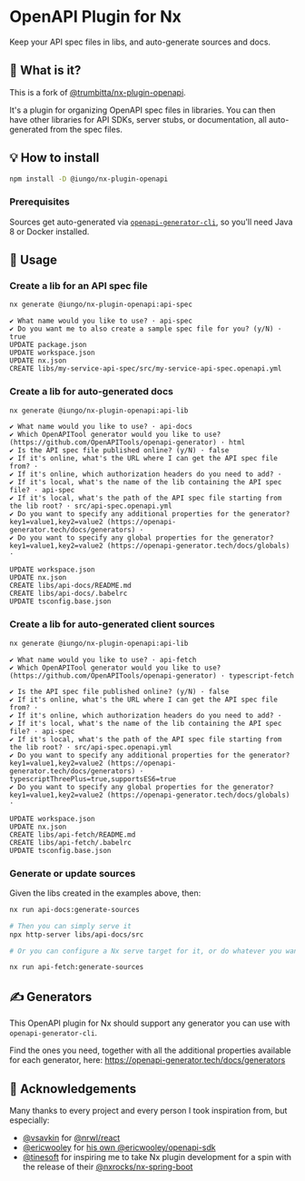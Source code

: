 # OpenAPI Plugin for Nx

Keep your API spec files in libs, and auto-generate sources and docs.

## 🧐 What is it?

This is a fork of [@trumbitta/nx-plugin-openapi](https://www.npmjs.com/@iungo/nx-plugin-openapi).

It's a plugin for organizing OpenAPI spec files in libraries. You can then have other libraries for API SDKs, server stubs, or documentation, all auto-generated from the spec files.

## 💡 How to install

```sh
npm install -D @iungo/nx-plugin-openapi
```

### Prerequisites

Sources get auto-generated via [`openapi-generator-cli`](https://github.com/OpenAPITools/openapi-generator-cli), so you'll need Java 8 or Docker installed.

## 🧰 Usage

### Create a lib for an API spec file

```sh
nx generate @iungo/nx-plugin-openapi:api-spec
```

```
✔ What name would you like to use? · api-spec
✔ Do you want me to also create a sample spec file for you? (y/N) · true
UPDATE package.json
UPDATE workspace.json
UPDATE nx.json
CREATE libs/my-service-api-spec/src/my-service-api-spec.openapi.yml
```

### Create a lib for auto-generated docs

```sh
nx generate @iungo/nx-plugin-openapi:api-lib
```

```
✔ What name would you like to use? · api-docs
✔ Which OpenAPITool generator would you like to use? (https://github.com/OpenAPITools/openapi-generator) · html
✔ Is the API spec file published online? (y/N) · false
✔ If it's online, what's the URL where I can get the API spec file from? ·
✔ If it's online, which authorization headers do you need to add? ·
✔ If it's local, what's the name of the lib containing the API spec file? · api-spec
✔ If it's local, what's the path of the API spec file starting from the lib root? · src/api-spec.openapi.yml
✔ Do you want to specify any additional properties for the generator? key1=value1,key2=value2 (https://openapi-generator.tech/docs/generators) ·
✔ Do you want to specify any global properties for the generator? key1=value1,key2=value2 (https://openapi-generator.tech/docs/globals) ·

UPDATE workspace.json
UPDATE nx.json
CREATE libs/api-docs/README.md
CREATE libs/api-docs/.babelrc
UPDATE tsconfig.base.json
```

### Create a lib for auto-generated client sources

```sh
nx generate @iungo/nx-plugin-openapi:api-lib
```

```
✔ What name would you like to use? · api-fetch
✔ Which OpenAPITool generator would you like to use? (https://github.com/OpenAPITools/openapi-generator) · typescript-fetch

✔ Is the API spec file published online? (y/N) · false
✔ If it's online, what's the URL where I can get the API spec file from? ·
✔ If it's online, which authorization headers do you need to add? ·
✔ If it's local, what's the name of the lib containing the API spec file? · api-spec
✔ If it's local, what's the path of the API spec file starting from the lib root? · src/api-spec.openapi.yml
✔ Do you want to specify any additional properties for the generator? key1=value1,key2=value2 (https://openapi-generator.tech/docs/generators) · typescriptThreePlus=true,supportsES6=true
✔ Do you want to specify any global properties for the generator? key1=value1,key2=value2 (https://openapi-generator.tech/docs/globals) ·

UPDATE workspace.json
UPDATE nx.json
CREATE libs/api-fetch/README.md
CREATE libs/api-fetch/.babelrc
UPDATE tsconfig.base.json
```

### Generate or update sources

Given the libs created in the examples above, then:

```sh
nx run api-docs:generate-sources

# Then you can simply serve it
npx http-server libs/api-docs/src

# Or you can configure a Nx serve target for it, or do whatever you want
```

```sh
nx run api-fetch:generate-sources
```

## ✍️ Generators

This OpenAPI plugin for Nx should support any generator you can use with `openapi-generator-cli`.

Find the ones you need, together with all the additional properties available for each generator, here: https://openapi-generator.tech/docs/generators

## 🙏 Acknowledgements

Many thanks to every project and every person I took inspiration from, but especially:

- [@vsavkin](https://github.com/vsavkin) for [@nrwl/react](https://github.com/nrwl/nx/tree/master/packages/react)
- [@ericwooley](https://github.com/ericwooley) for [his own @ericwooley/openapi-sdk](https://github.com/ericwooley/openapi-sdk)
- [@tinesoft](https://github.com/tinesoft) for inspiring me to take Nx plugin development for a spin with the release of their [@nxrocks/nx-spring-boot](https://github.com/tinesoft/nxrocks)
